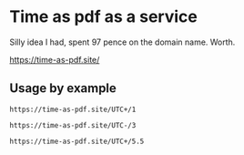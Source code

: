 # Time as pdf as a service

Silly idea I had, spent 97 pence on the domain name. Worth.

https://time-as-pdf.site/

## Usage by example

`https://time-as-pdf.site/UTC+/1`

`https://time-as-pdf.site/UTC-/3`

`https://time-as-pdf.site/UTC+/5.5`
